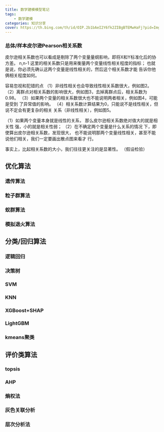 ```yaml
---
title: 数学建模模型笔记
tags: 
    - 数学建模
categories: 知识分享
cover: https://th.bing.com/th/id/OIP.2b1bAeI2Y6fk2ZIBgBTEMwHaFj?pid=ImgDet&rs=1
---
```

### 总体/样本皮尔逊Pearson相关系数

皮尔逊相关系数也可以看成是剔除了两个变量量纲影响，即将X和Y标准化后的协方差。
n,n-1
这里的相关系数只是用来衡量两个变量线性相关程度的指标；
也就是说，你必须先确认这两个变量是线性相关的，然后这个相关系数才能
告诉你他俩相关程度如何。

容易忽视和犯错的点
（1）非线性相关也会导致线性相关系数很大，例如图2。
（2）离群点对相关系数的影响很大，例如图3，去掉离群点后，相关系数为0.98。
（3）如果两个变量的相关系数很大也不能说明两者相关，例如图4，可能是受到
了异常值的影响。
（4）相关系数计算结果为0，只能说不是线性相关，但说不定会有更复杂的相关
关系（非线性相关），例如图5。


（1）如果两个变量本身就是线性的关系，
那么皮尔逊相关系数绝对值大的就是相关性
强，小的就是相关性弱；
（2）在不确定两个变量是什么关系的情况
下，即使算出皮尔逊相关系数，发现很大，
也不能说明那两个变量线性相关，甚至不能
说他们相关，我们一定要画出散点图来看才
行。

事实上，比起相关系数的大小，我们往往更关注的是显著性。
（假设检验）


## 优化算法
### 遗传算法
### 粒子群算法
### 蚁群算法
### 模拟退火算法



## 分类/回归算法
### 逻辑回归
### 决策树
### SVM
### KNN
### XGBoost+SHAP
### LightGBM
### kmeans聚类


## 评价类算法
### topsis
### AHP
### 熵权法
### 灰色关联分析
### 层次分析法
